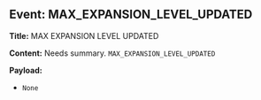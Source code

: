 ## Event: MAX_EXPANSION_LEVEL_UPDATED

**Title:** MAX EXPANSION LEVEL UPDATED

**Content:**
Needs summary.
`MAX_EXPANSION_LEVEL_UPDATED`

**Payload:**
- `None`